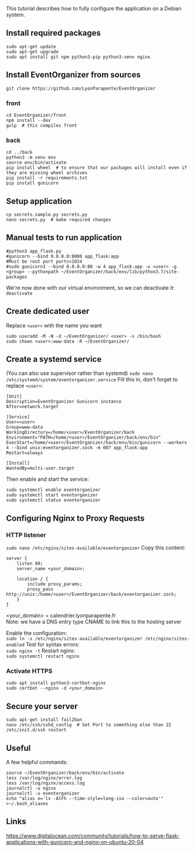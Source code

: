 This tutorial describes how to fully configure the application on a Debian system.

## Install required packages
```
sudo apt-get update
sudo apt-get upgrade
sudo apt install git npm python3-pip python3-venv nginx
```

## Install EventOrganizer from sources
`git clone https://github.com/LyonParapente/EventOrganizer`

### front
```
cd EventOrganizer/front
npm install --dev
gulp  # this compiles front
```

### back
```
cd ../back
python3 -m venv env
source env/bin/activate
pip install wheel  # to ensure that our packages will install even if they are missing wheel archives
pip install -r requirements.txt
pip install gunicorn
```

## Setup application
```
cp secrets.sample.py secrets.py
nano secrets.py  # make required changes
```

## Manual tests to run application
```
#python3 app_flask.py
#gunicorn --bind 0.0.0.0:8000 app_flask:app
#Must be root port ports<1024
#sudo gunicorn3 --bind 0.0.0.0:80 -w 4 app_flask:app -u <user> -g <group> --pythonpath ~/EventOrganizer/back/env/lib/python3.7/site-packages
```

We're now done with our virtual environment, so we can deactivate it:  
`deactivate`

## Create dedicated user
Replace `<user>` with the name you want
```
sudo useradd -M -N -d ~/EventOrganizer/ <user> -s /bin/bash
sudo chown <user>:www-data -R ~/EventOrganizer/
```

## Create a systemd service
(You can also use supervisor rather than systemd)
`sudo nano /etc/systemd/system/eventorganizer.service`
Fill this in, don't forget to replace `<user>`:
```
[Unit]
Description=EventOrganizer Gunicorn instance
After=network.target

[Service]
User=<user>
Group=www-data
WorkingDirectory=/home/<user>/EventOrganizer/back
Environment="PATH=/home/<user>/EventOrganizer/back/env/bin"
ExecStart=/home/<user>/EventOrganizer/back/env/bin/gunicorn --workers 4 --bind unix:eventorganizer.sock -m 007 app_flask:app
Restart=always

[Install]
WantedBy=multi-user.target
```
Then enable and start the service:
```
sudo systemctl enable eventorganizer
sudo systemctl start eventorganizer
sudo systemctl status eventorganizer
```

## Configuring Nginx to Proxy Requests

### HTTP listener
`sudo nano /etc/nginx/sites-available/eventorganizer`
Copy this content:
```
server {
    listen 80;
    server_name <your_domain>;

    location / {
        include proxy_params;
        proxy_pass http://unix:/home/<user>/EventOrganizer/back/eventorganizer.sock;
    }
}
```
<your_domain> = calendrier.lyonparapente.fr  
Note: we have a DNS entry type CNAME to link this to the hosting server  

Enable the configuration:  
`sudo ln -s /etc/nginx/sites-available/eventorganizer /etc/nginx/sites-enabled`
Test for syntax errors:  
`sudo nginx -t`
Restart nginx:  
`sudo systemctl restart nginx`


### Activate HTTPS
```
sudo apt install python3-certbot-nginx
sudo certbot --nginx -d <your_domain>
```

## Secure your server
```
sudo apt-get install fail2ban
nano /etc/ssh/sshd_config  # Set Port to something else than 22
/etc/init.d/ssh restart
```

## Useful
A few helpful commands:
```
source ~/EventOrganizer/back/env/bin/activate
less /var/log/nginx/error.log
less /var/log/nginx/access.log
journalctl -u nginx
journalctl -u eventorganizer
echo "alias o='ls -AlFh --time-style=long-iso --color=auto'" >~/.bash_aliases
```

## Links
https://www.digitalocean.com/community/tutorials/how-to-serve-flask-applications-with-gunicorn-and-nginx-on-ubuntu-20-04

